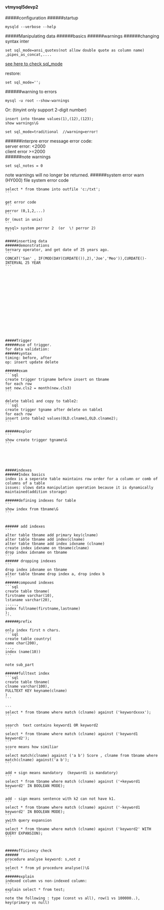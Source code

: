 #### vtmysql5devp2


#####configuration
######startup
```
mysqld --verbose --help
```


#####Manipulating data
######basics
######warnings
######changing syntax inter
```
set sql_mode=ansi_quotes(not allow double quote as column name) ,pipes_as_concat,....
```
[see here to check sql_mode](https://www.google.com/url?sa=t&rct=j&q=&esrc=s&source=web&cd=1&cad=rja&uact=8&ved=0ahUKEwiLm8KBvcjLAhWqlIMKHVlnDjsQFggdMAA&url=http%3A%2F%2Fdev.mysql.com%2Fdoc%2Fen%2Fsql-mode.html&usg=AFQjCNH9tpAIuRZz737R7FV0xrh7Wd4j0g&sig2=kaywR6VXnuaevNuiuN4K5Q)

restore:
```
set sql_mode='';
```
######warning to errors
```
mysql -u root --show-warnings
```
Or: (tinyint only support 2-digit number)
```
insert into tbname values(1),(12),(123);
show warnings\G
```
```
set sql_mode=traditional  //warning=error!
```
######interpre error message
error code:  
server error: <2000  
client error >=2000  
######note warnings
```
set sql_notes = 0
```
note warnings will no longer be returned.
######system error warn
(HY000) file system error code
````
select * from tbname into outfile 'c:/txt';
```

get error code
```
perror (0,1,2,...)
```
Or (must in unix)
```
mysql> system perror 2  (or  \! perror 2)
```

#####inserting data
######demonstrations
ternary operator, and get date of 25 years ago.
```
CONCAT('San' , IF(MOD(DAY(CURDATE()),2),'Joe','Meo')),CURDATE()-INTERVAL 25 YEAR
```
















#####Trigger
######use of trigger.
for data validation:  
######syntax
timing: before, after  
op: insert update delete

######exam
```sql
create trigger trigname before insert on tbname
for each row
set new.cls2 = month(new.cls3)
```

delete table1 and copy to table2:
```sql
create trigger tgname after delete on table1
for each row
insert into table2 values(OLD.clname1,OLD.clname2);
```

######explor
```
show create trigger tgname\G
```





#####indexes
######Index basics
index is a seperate table maintains row order for a column or comb of columns of a table  
issues: slows data manipulation operation because it is dynamically maintained(addition storage)

######defining indexes for table
```
show index from tbname\G
```


###### add indexes
```
alter table tbname add primary key(clname)
alter table tbname add index(clname)
alter table tbname add index idxname (clname)
create index idxname on tbname(clname)
drop index idxname on tbname
```
###### dropping indexes
```
drop index idxname on tbname
alter table tbname drop index a, drop index b
```
######compound indexes
```sql
create table tbname(
firstname varchar(10),
lstaname varchar(20),
.....,
index fullname(firstname,lastname)
);
```
######prefix

only index first n chars.
```sql
create table country(
name char(200),
...,
index (name(10))
```

note sub_part

######fulltext index
```sql
create table tbname(
clname varchar(100),
FULLTEXT KEY keyname(clname)
)
```

```
select * from tbname where match (clname) against ('keywordxxxx');
```

search  text contains keyword1 OR keyword2
```
select * from tbname where match (clname) against ('keyword1 keyword2');
```
score means how similiar
```
select match(clname) against ('a b') Score , clname from tbname where match(clname) against('a b');
```

add + sign means mandatory  (keyword1 is mandatory)
```
select * from tbname where match (clname) against ('+keyword1 keyword2' IN BOOLEAN MODE);
```

add - sign means sentence with k2 can not have k1.
```
select * from tbname where match (clname) against ('-keyword1 keyword2' IN BOOLEAN MODE);
```
ywith query expansion
```
select * from tbname where match (clname) against ('keyword2' WITH QUERY EXPANSION);
```


#####efficiency check
######
procedure analyse keyword: s,not z
```
select * from yd procedure analyse()\G
```
######explain
indexed column vs non-indexed column:  
```
explain select * from test;
```
note the following : type (const vs all), row(1 vs 100000..), key(primary vs null)
